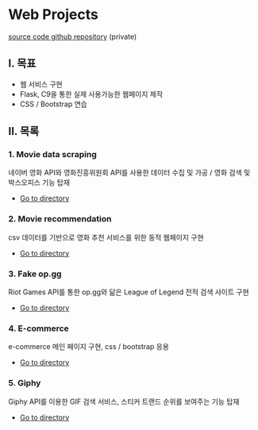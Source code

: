 # Web Projects

[source code github repository](https://github.com/jiwookseo/web_projects) (private)



## I. 목표

+ 웹 서비스 구현
+ Flask, C9을 통한 실제 사용가능한 웹페이지 제작
+ CSS / Bootstrap 연습



## II. 목록

### 1. Movie data scraping

네이버 영화 API와 영화진흥위원회 API를 사용한 데이터 수집 및 가공 / 영화 검색 및 박스오피스 기능 탑재  

* [Go to directory](https://github.com/jiwookseo/web_projects/tree/master/movie_data_scraping)



### 2. Movie recommendation

csv 데이터를 기반으로 영화 추천 서비스를 위한 동적 웹페이지 구현

- [Go to directory](https://github.com/jiwookseo/web_projects/tree/master/movie_recommendation)



### 3. Fake op.gg

Riot Games API를 통한 op.gg와 닮은 League of Legend 전적 검색 사이트 구현

- [Go to directory](https://github.com/jiwookseo/web_projects/tree/master/fake_op.gg)



### 4. E-commerce

e-commerce 메인 페이지 구현, css / bootstrap 응용 

- [Go to directory](https://github.com/jiwookseo/web_projects/tree/master/e-commerce)



### 5. Giphy

Giphy API를 이용한 GIF 검색 서비스, 스티커 트랜드 순위를 보여주는 기능 탑재

- [Go to directory](https://github.com/jiwookseo/web_projects/tree/master/giphy)

